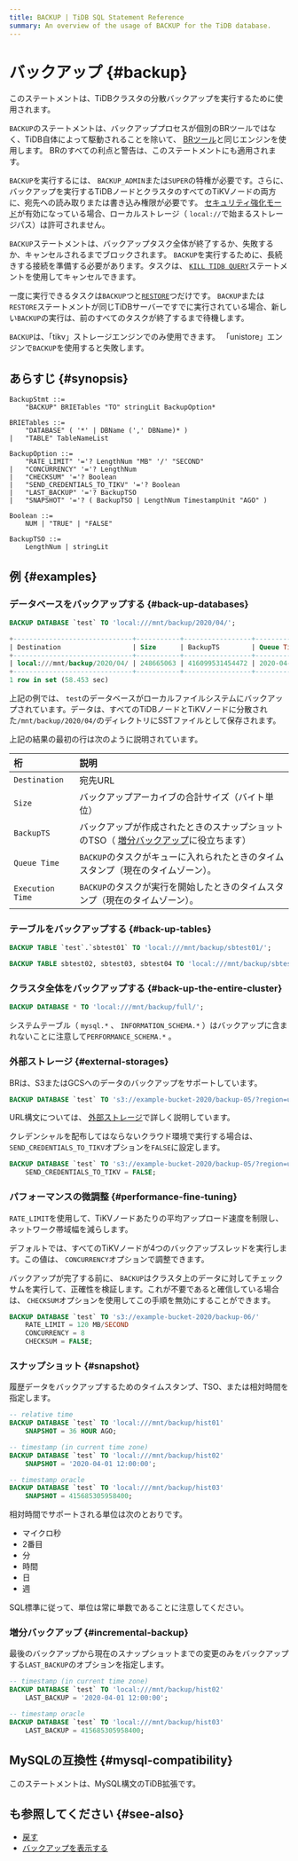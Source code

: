 ```yaml
---
title: BACKUP | TiDB SQL Statement Reference
summary: An overview of the usage of BACKUP for the TiDB database.
---
```


# バックアップ {#backup}

このステートメントは、TiDBクラスタの分散バックアップを実行するために使用されます。

`BACKUP`のステートメントは、バックアッププロセスが個別のBRツールではなく、TiDB自体によって駆動されることを除いて、 [BRツール](/br/backup-and-restore-tool.md)と同じエンジンを使用します。 BRのすべての利点と警告は、このステートメントにも適用されます。

`BACKUP`を実行するには、 `BACKUP_ADMIN`または`SUPER`の特権が必要です。さらに、バックアップを実行するTiDBノードとクラスタのすべてのTiKVノードの両方に、宛先への読み取りまたは書き込み権限が必要です。 [セキュリティ強化モード](/system-variables.md#tidb_enable_enhanced_security)が有効になっている場合、ローカルストレージ（ `local://`で始まるストレージパス）は許可されません。

`BACKUP`ステートメントは、バックアップタスク全体が終了するか、失敗するか、キャンセルされるまでブロックされます。 `BACKUP`を実行するために、長続きする接続を準備する必要があります。タスクは、 [`KILL TIDB QUERY`](/sql-statements/sql-statement-kill.md)ステートメントを使用してキャンセルできます。

一度に実行できるタスクは`BACKUP`つと[`RESTORE`](/sql-statements/sql-statement-restore.md)つだけです。 `BACKUP`または`RESTORE`ステートメントが同じTiDBサーバーですでに実行されている場合、新しい`BACKUP`の実行は、前のすべてのタスクが終了するまで待機します。

`BACKUP`は、「tikv」ストレージエンジンでのみ使用できます。 「unistore」エンジンで`BACKUP`を使用すると失敗します。

## あらすじ {#synopsis}

```ebnf+diagram
BackupStmt ::=
    "BACKUP" BRIETables "TO" stringLit BackupOption*

BRIETables ::=
    "DATABASE" ( '*' | DBName (',' DBName)* )
|   "TABLE" TableNameList

BackupOption ::=
    "RATE_LIMIT" '='? LengthNum "MB" '/' "SECOND"
|   "CONCURRENCY" '='? LengthNum
|   "CHECKSUM" '='? Boolean
|   "SEND_CREDENTIALS_TO_TIKV" '='? Boolean
|   "LAST_BACKUP" '='? BackupTSO
|   "SNAPSHOT" '='? ( BackupTSO | LengthNum TimestampUnit "AGO" )

Boolean ::=
    NUM | "TRUE" | "FALSE"

BackupTSO ::=
    LengthNum | stringLit
```

## 例 {#examples}

### データベースをバックアップする {#back-up-databases}


```sql
BACKUP DATABASE `test` TO 'local:///mnt/backup/2020/04/';
```

```sql
+------------------------------+-----------+-----------------+---------------------+---------------------+
| Destination                  | Size      | BackupTS        | Queue Time          | Execution Time      |
+------------------------------+-----------+-----------------+---------------------+---------------------+
| local:///mnt/backup/2020/04/ | 248665063 | 416099531454472 | 2020-04-12 23:09:48 | 2020-04-12 23:09:48 |
+------------------------------+-----------+-----------------+---------------------+---------------------+
1 row in set (58.453 sec)
```

上記の例では、 `test`のデータベースがローカルファイルシステムにバックアップされています。データは、すべてのTiDBノードとTiKVノードに分散された`/mnt/backup/2020/04/`のディレクトリにSSTファイルとして保存されます。

上記の結果の最初の行は次のように説明されています。

| 桁                | 説明                                                                  |
| :--------------- | :------------------------------------------------------------------ |
| `Destination`    | 宛先URL                                                               |
| `Size`           | バックアップアーカイブの合計サイズ（バイト単位）                                            |
| `BackupTS`       | バックアップが作成されたときのスナップショットのTSO（ [増分バックアップ](#incremental-backup)に役立ちます） |
| `Queue Time`     | `BACKUP`のタスクがキューに入れられたときのタイムスタンプ（現在のタイムゾーン）。                        |
| `Execution Time` | `BACKUP`のタスクが実行を開始したときのタイムスタンプ（現在のタイムゾーン）。                          |

### テーブルをバックアップする {#back-up-tables}


```sql
BACKUP TABLE `test`.`sbtest01` TO 'local:///mnt/backup/sbtest01/';
```


```sql
BACKUP TABLE sbtest02, sbtest03, sbtest04 TO 'local:///mnt/backup/sbtest/';
```

### クラスタ全体をバックアップする {#back-up-the-entire-cluster}


```sql
BACKUP DATABASE * TO 'local:///mnt/backup/full/';
```

システムテーブル（ `mysql.*` 、 `INFORMATION_SCHEMA.*` ）はバックアップに含まれないことに注意して`PERFORMANCE_SCHEMA.*` 。

### 外部ストレージ {#external-storages}

BRは、S3またはGCSへのデータのバックアップをサポートしています。


```sql
BACKUP DATABASE `test` TO 's3://example-bucket-2020/backup-05/?region=us-west-2&access-key={YOUR_ACCESS_KEY}&secret-access-key={YOUR_SECRET_KEY}';
```

URL構文については、 [外部ストレージ](/br/backup-and-restore-storages.md)で詳しく説明しています。

クレデンシャルを配布してはならないクラウド環境で実行する場合は、 `SEND_CREDENTIALS_TO_TIKV`オプションを`FALSE`に設定します。


```sql
BACKUP DATABASE `test` TO 's3://example-bucket-2020/backup-05/?region=us-west-2'
    SEND_CREDENTIALS_TO_TIKV = FALSE;
```

### パフォーマンスの微調整 {#performance-fine-tuning}

`RATE_LIMIT`を使用して、TiKVノードあたりの平均アップロード速度を制限し、ネットワーク帯域幅を減らします。

デフォルトでは、すべてのTiKVノードが4つのバックアップスレッドを実行します。この値は、 `CONCURRENCY`オプションで調整できます。

バックアップが完了する前に、 `BACKUP`はクラスタ上のデータに対してチェックサムを実行して、正確性を検証します。これが不要であると確信している場合は、 `CHECKSUM`オプションを使用してこの手順を無効にすることができます。


```sql
BACKUP DATABASE `test` TO 's3://example-bucket-2020/backup-06/'
    RATE_LIMIT = 120 MB/SECOND
    CONCURRENCY = 8
    CHECKSUM = FALSE;
```

### スナップショット {#snapshot}

履歴データをバックアップするためのタイムスタンプ、TSO、または相対時間を指定します。


```sql
-- relative time
BACKUP DATABASE `test` TO 'local:///mnt/backup/hist01'
    SNAPSHOT = 36 HOUR AGO;

-- timestamp (in current time zone)
BACKUP DATABASE `test` TO 'local:///mnt/backup/hist02'
    SNAPSHOT = '2020-04-01 12:00:00';

-- timestamp oracle
BACKUP DATABASE `test` TO 'local:///mnt/backup/hist03'
    SNAPSHOT = 415685305958400;
```

相対時間でサポートされる単位は次のとおりです。

-   マイクロ秒
-   2番目
-   分
-   時間
-   日
-   週

SQL標準に従って、単位は常に単数であることに注意してください。

### 増分バックアップ {#incremental-backup}

最後のバックアップから現在のスナップショットまでの変更のみをバックアップする`LAST_BACKUP`のオプションを指定します。


```sql
-- timestamp (in current time zone)
BACKUP DATABASE `test` TO 'local:///mnt/backup/hist02'
    LAST_BACKUP = '2020-04-01 12:00:00';

-- timestamp oracle
BACKUP DATABASE `test` TO 'local:///mnt/backup/hist03'
    LAST_BACKUP = 415685305958400;
```

## MySQLの互換性 {#mysql-compatibility}

このステートメントは、MySQL構文のTiDB拡張です。

## も参照してください {#see-also}

-   [戻す](/sql-statements/sql-statement-restore.md)
-   [バックアップを表示する](/sql-statements/sql-statement-show-backups.md)
